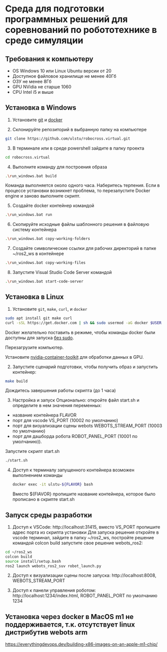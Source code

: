
# Среда для подготовки программных решений для соревнований по робототехнике в среде симуляции

## Требования к компьютеру

* OS Windows 10 или Linux Ubuntu версии от 20
* Доступное файловое хранилище не менее 40Гб
* ОЗУ не менее 8Гб
* GPU NVidia не старше 1060
* CPU Intel i5 и выше

## Установка в Windows

1. Установите [git](https://git-scm.com/download/win) и [docker](https://docs.docker.com/desktop/install/windows-install/)

2. Склонируйте репозиторий в выбранную папку на компьютере 
```bash
git clone https://github.com/ulstu/robocross.virtual.git
```

3. В терминале или в среде powershell зайдите в папку проекта
```bash
cd robocross.virtual
```

4. Выполните команду для построения образа
```bash
.\run_windows.bat build
```
Команда выполняется около одного часа. Наберитесь терпения.
Если в процессе установки возникнет проблема, то перезапустите Docker engine и заново выполните скрипт.

5. Создайте docker контейнер командой
```bash
.\run_windows.bat run
```

6. Скопируйте исходные файлы шаблонного решения в файловую систему контейнера
```bash
.\run_windows.bat copy-working-folders
```

7. Создайте символические ссылки для рабочих директорий в папке ~/ros2_ws в контейнере
```bash
.\run_windows.bat copy-working-files
```

8. Запустите Visual Studio Code Server командой 
```bash
.\run_windows.bat start-code-server
```

## Установка в Linux

1. Установите `git`, `make`, `curl`, и `docker`

```sh
sudo apt install git make curl
curl -sSL https://get.docker.com | sh && sudo usermod -aG docker $USER
```

   Docker желательно поставить в режиме, чтобы команды docker были доступны для запуска [без sudo](https://docs.docker.com/engine/install/linux-postinstall/).

   Перезагрузите компьютер.
   
   Установите [nvidia-container-toolkit](https://docs.nvidia.com/datacenter/cloud-native/container-toolkit/latest/install-guide.html) для обработки данных в GPU.

2. Запустите сценарий подготовки, чтобы получить образ и запустить контейнер:

```sh
make build
```
   
Дождитесь завершения работы скрипта (до 1 часа)

3. Настройка и запуск
Опционально: 
откройте файл start.sh и определите в нем значения переменных:
* название контейнера FLAVOR
* порт для vscode VS_PORT (10002 по умолчанию)
* порт для визуализации сцены webots WEBOTS_STREAM_PORT (10003 по умолчанию)
* порт для дашборда робота ROBOT_PANEL_PORT (10001 по умолчанию)).

Запустите скрипт start.sh
```sh
./start.sh
```

4. Доступ к терминалу запущенного контейнера возможен выполнением команды
   ```sh
   docker exec -it ulstu-${FLAVOR} bash
   ```
   Вместо ${FlAVOR} пропишите название контейнера, которое было прописано в скрипте start.sh

## Запуск среды разработки
1. Доступ к VSCode: http://localhost:31415, вместо VS_PORT пропишите адрес порта из скрипта установки
Для запуска решения откройте в vscode терминал, зайдите в папку ~/ros2_ws, постройте решение командой colcon build  запустите свое решение webots_ros2:
```sh
cd ~/ros2_ws
colcon build
source install/setup.bash
ros2 launch webots_ros2_suv robot_launch.py
```

2. Доступ к визуализации сцены после запуска: http://localhost:8008, WEBOTS_STREAM_PORT

3. Доступ к панели управления роботом: http://localhost:1234/index.html, ROBOT_PANEL_PORT по умолчанию 1234


## Установка через docker в MacOS m1 не поддерживается, т.к. отсутствует linux дистрибутив webots arm
https://everythingdevops.dev/building-x86-images-on-an-apple-m1-chip/